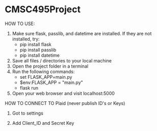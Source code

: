 # CMSC495Project

HOW TO USE:
1. Make sure flask, passlib, and datetime are installed.
   If they are not installed, try:
    - pip install flask
    - pip install passlib
    - pip install datetime
2. Save all files / directories to your local machine
3. Open the project folder in a terminal
4. Run the following commands:
    - set FLASK_APP=main.py
    - $env:FLASK_APP = "main.py"
    - flask run
5. Open your web browser and visit localhost:5000

HOW TO CONNECT TO Plaid (never publish ID's or Keys)

1. Got to settings

2. Add Client_ID and Secret Key

